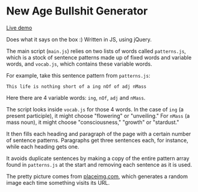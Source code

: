 New Age Bullshit Generator
==========================

[Live demo](http://sebpearce.com/bullshit)

Does what it says on the box :) Written in JS, using jQuery.

The main script (`main.js`) relies on two lists of words called `patterns.js`, which is a stock of sentence patterns made up of fixed words and variable words, and `vocab.js`, which contains these variable words.

For example, take this sentence pattern from `patterns.js`:

`This life is nothing short of a ing nOf of adj nMass`

Here there are 4 variable words: `ing`, `nOf`, `adj` and `nMass`.

The script looks inside `vocab.js` for those 4 words. In the case of `ing` (a present participle), it might choose "flowering" or "unveiling." For `nMass` (a mass noun), it might choose "consciousness," "growth" or "stardust."

It then fills each heading and paragraph of the page with a certain number of sentence patterns. Paragraphs get three sentences each, for instance, while each heading gets one.

It avoids duplicate sentences by making a copy of the entire pattern array found in `patterns.js` at the start and removing each sentence as it is used.

The pretty picture comes from [placeimg.com](http://placeimg.com), which generates a random image each time something visits its URL.
